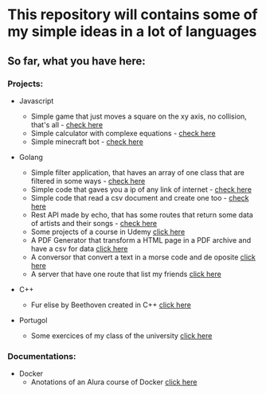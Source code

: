 # This repository will contains some of my simple ideas in a lot of languages

## So far, what you have here:

### Projects: 

* Javascript
  * Simple game that just moves a square on the xy axis, no collision, that's all  - <a href="./code/javascript/walking-game">check here</a>
  * Simple calculator with complexe equations  - <a href="./code/javascript/js-calculator">check here</a>
  * Simple minecraft bot  - <a href="./javascript/js-minecraft-bot">check here</a>
* Golang 
  * Simple filter application, that haves an array of one class that are filtered in some ways  - <a href="./code/golang/filter-patients">check here</a>
  * Simple code that gaves you a ip of any link of internet  - <a href="./code/golang/ip-finder">check here</a>
  * Simple code that read a csv  document and create one too  - <a href="./code/golang/csv-reader.create">check here</a>
  * Rest API made by echo, that has some routes that return some data of artists and their songs  - <a href="./code/golang/rest-api">check here</a>
  * Some projects of a course in Udemy <a href="./golang/udemy-course">click here</a>
  * A PDF Generator that transform a HTML page in a PDF archive and have a csv for data <a href="./code/golang/pdf-generator">click here</a>
  * A conversor that convert a text in a morse code and de oposite <a href="./code/golang/parse-morse">click here</a>
  * A server that have one route that list my friends <a href="./code/golang/list-person">click here</a>
* C++
  * Fur elise by Beethoven created in C++ <a href="./code/c++/fur-elise-buzzer.cpp">click here</a>

* Portugol
  * Some exercices of my class of the university <a href="./code/portugol/algorithm-introduction/exercices/1-period/exerc1.md">click here</a>
  
### Documentations: 

* Docker
  * Anotations of an Alura course of Docker <a href="#">click here</a>

